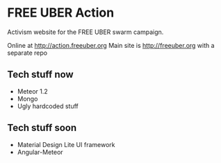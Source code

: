# FREE UBER Action

Activism website for the FREE UBER swarm campaign.

Online at http://action.freeuber.org
Main site is http://freeuber.org with a separate repo 

## Tech stuff now

 * Meteor 1.2
 * Mongo
 * Ugly hardcoded stuff

 ## Tech stuff soon

 * Material Design Lite UI framework
 * Angular-Meteor 